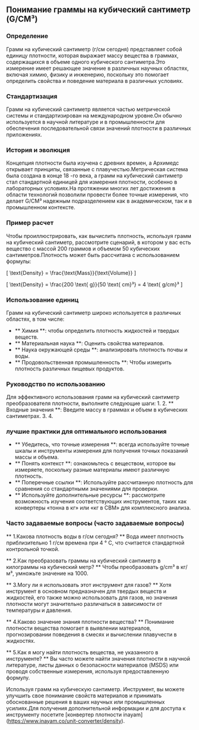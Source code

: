 ## Понимание граммы на кубический сантиметр (G/CM³)

### Определение
Грамм на кубический сантиметр (г/см сегодня) представляет собой единицу плотности, которая выражает массу вещества в граммах, содержащихся в объеме одного кубического сантиметра.Это измерение имеет решающее значение в различных научных областях, включая химию, физику и инженерию, поскольку это помогает определить свойства и поведение материала в различных условиях.

### Стандартизация
Грамм на кубический сантиметр является частью метрической системы и стандартизирован на международном уровне.Он обычно используется в научной литературе и в промышленности для обеспечения последовательной связи значений плотности в различных приложениях.

### История и эволюция
Концепция плотности была изучена с древних времен, а Архимедс открывает принципы, связанные с плавучестью.Метрическая система была создана в конце 18 -го века, а грамм на кубический сантиметр стал стандартной единицей для измерения плотности, особенно в лабораторных условиях.На протяжении многих лет достижения в области технологий позволили провести более точные измерения, что делает G/CM³ надежным подразделением как в академическом, так и в промышленном контексте.

### Пример расчет
Чтобы проиллюстрировать, как вычислить плотность, используя грамм на кубический сантиметр, рассмотрите сценарий, в котором у вас есть вещество с массой 200 граммов и объемом 50 кубических сантиметров.Плотность может быть рассчитана с использованием формулы:

\[ \text{Density} = \frac{\text{Mass}}{\text{Volume}} \]

\[ \text{Density} = \frac{200 \text{ g}}{50 \text{ cm}³} = 4 \text{ g/cm}³ \]

### Использование единиц
Грамм на кубический сантиметр широко используется в различных областях, в том числе:
- ** Химия **: чтобы определить плотность жидкостей и твердых веществ.
- ** Материальная наука **: Оценить свойства материалов.
- ** Наука окружающей среды **: анализировать плотность почвы и воды.
- ** Продовольственная промышленность **: Чтобы измерить плотность различных пищевых продуктов.

### Руководство по использованию
Для эффективного использования грамм на кубический сантиметр преобразователя плотности, выполните следующие шаги:
1.
2. ** Входные значения **: Введите массу в граммах и объем в кубических сантиметрах.
3.
4.

### лучшие практики для оптимального использования
- ** Убедитесь, что точные измерения **: всегда используйте точные шкалы и инструменты измерения для получения точных показаний массы и объема.
- ** Понять контекст **: ознакомьтесь с веществом, которое вы измеряете, поскольку разные материалы имеют различную плотность.
- ** Поперечные ссылки **: Используйте рассчитанную плотность для сравнения со стандартными значениями для проверки.
- ** Используйте дополнительные ресурсы **: рассмотрите возможность изучения соответствующих инструментов, таких как конвертеры «тонна в кг» или «кг в CBM» для комплексного анализа.

### Часто задаваемые вопросы (часто задаваемые вопросы)

** 1.Какова плотность воды в г/см сегодня? **
Вода имеет плотность приблизительно 1 г/см времена при 4 ° C, что считается стандартной контрольной точкой.

** 2.Как преобразовать граммы на кубический сантиметр в килограммы на кубический метр? **
Чтобы преобразовать g/cm³ в кг/м³, умножьте значение на 1000.

** 3.Могу ли я использовать этот инструмент для газов? **
Хотя инструмент в основном предназначен для твердых веществ и жидкостей, его также можно использовать для газов, но значения плотности могут значительно различаться в зависимости от температуры и давления.

** 4.Каково значение знания плотности вещества? **
Понимание плотности вещества помогает в выявлении материалов, прогнозировании поведения в смесях и вычислении плавучести в жидкостях.

** 5.Как я могу найти плотность вещества, не указанного в инструменте? **
Вы часто можете найти значения плотности в научной литературе, листы данных о безопасности материалов (MSDS) или проводя собственные измерения, используя предоставленную формулу.

Используя грамм на кубическую сантиметр. Инструмент, вы можете улучшить свое понимание свойств материалов и принимать обоснованные решения в ваших научных или промышленных усилиях.Для получения дополнительной информации и для доступа к инструменту посетите [конвертер плотности inayam] (https://www.inayam.co/unit-converter/density).